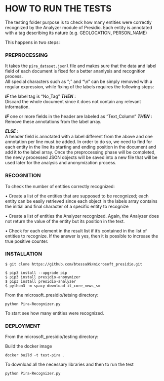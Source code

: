 # HOW TO RUN THE TESTS

The testing folder purpose is to check how many entities were correctly recognized by the Analyzer module of Presidio. 
Each entity is annotated with a tag describing its nature (e.g. GEOLOCATION, PERSON_NAME)

This happens in two steps:

### PREPROCESSING
It takes the `pira_dataset.jsonl` file and makes sure that the data and label field of each document is fixed for a better ananlysis and recognition process.	<br>
All special characters such as “;” and “\n” can be simply removed with a regular expression, while fixing of the labels requires the following steps: <br>

***IF*** the label tag is “No_Tag” ***THEN***	:	                      
Discard the whole document since it does not contain any relevant information.

***IF*** one or more fields in the header are labeled as “Text_Column”  ***THEN*** :   <br>
Remove these annotations from the label array.   

***ELSE***  :                                                                                                                        
A header field is annotated with a label different from the above and one annotation per line must be added.                                                                In order to do so, we need to find for each entity in the line its starting and ending position in the document and add it to the label array.
Once the preprocessing phase will be completed, the newly processed JSON objects will be saved into a new file that will be used later for the analysis and anonymization process.

### RECOGNITION


To check the number of entities correctly recognized: <br>	

•	Create a list of the entities that are supposed to be recognized; each entity can be easily retrieved since each object in the labels array contains the initial and final character of a specific entity to recognize <br>	

•	Create a list of entities the Analyzer recognized. Again, the Analyzer does not return the value of the entity but its position in the text. <br>	

•	Check for each element in the result list if it’s contained in the list of entities to recognize. If the answer is yes, then it is possible to increase the true positive counter. <br>	


### INSTALLATION

    $ git clone https://github.com/btessa99/microsoft_presidio.git
    
    $ pip3 install --upgrade pip
    $ pip3 install presidio-anonymizer
    $ pip3 install presidio-analyzer
    $ python3 -m spacy download it_core_news_sm
  

From the microsoft_presidio/tetsing directory:
```console
python Pira-Recognizer.py
```
To start see how many entities were recognized.


### DEPLOYMENT

From the microsoft_presidio/testing directory:

Build the docker image
```console
docker build -t test-pira .
```
To download all the necessary libraries and then to run the test

```console
python Pira-Recognizer.py
```





